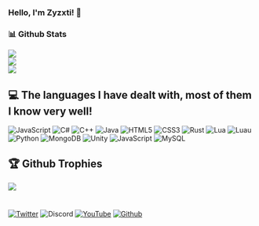 ### Hello, I'm Zyzxti! 👋

### 📊 Github Stats
![](https://github-readme-stats.vercel.app/api?username=zyzxti123&theme=transparent&hide_border=false&include_all_commits=true&count_private=true)<br/>
![](https://nirzak-streak-stats.vercel.app/?user=zyzxti123&theme=transparent&hide_border=false)<br/>
![](https://github-readme-stats.vercel.app/api/top-langs/?username=zyzxti123&theme=transparent&hide_border=false&include_all_commits=true&count_private=true&layout=compact)

## 💻 The languages I have dealt with, most of them I know very well!
![JavaScript](https://img.shields.io/badge/javascript-%23323330.svg?style=for-the-badge&logo=javascript&logoColor=%23F7DF1E) ![C#](https://img.shields.io/badge/c%23-%23239120.svg?style=for-the-badge&logo=csharp&logoColor=white) ![C++](https://img.shields.io/badge/c++-%2300599C.svg?style=for-the-badge&logo=c%2B%2B&logoColor=white) ![Java](https://img.shields.io/badge/java-%23ED8B00.svg?style=for-the-badge&logo=openjdk&logoColor=white) ![HTML5](https://img.shields.io/badge/html5-%23E34F26.svg?style=for-the-badge&logo=html5&logoColor=white)
![CSS3](https://img.shields.io/badge/css3-%231572B6.svg?style=for-the-badge&logo=css3&logoColor=white)
![Rust](https://img.shields.io/badge/rust-%23000000.svg?style=for-the-badge&logo=rust&logoColor=white) ![Lua](https://img.shields.io/badge/lua-%232C2D72.svg?style=for-the-badge&logo=lua&logoColor=white)
![Luau](https://img.shields.io/badge/luau-%232C2D72.svg?style=for-the-badge&logo=lua&logoColor=white)
![Python](https://img.shields.io/badge/python-3670A0?style=for-the-badge&logo=python&logoColor=ffdd54) ![MongoDB](https://img.shields.io/badge/MongoDB-%234ea94b.svg?style=for-the-badge&logo=mongodb&logoColor=white) ![Unity](https://img.shields.io/badge/unity-%23000000.svg?style=for-the-badge&logo=unity&logoColor=white) ![JavaScript](https://img.shields.io/badge/javascript-%23323330.svg?style=for-the-badge&logo=javascript&logoColor=%23F7DF1E) ![MySQL](https://img.shields.io/badge/mysql-4479A1.svg?style=for-the-badge&logo=mysql&logoColor=white)

## 🏆 Github Trophies
![](https://github-profile-trophy.vercel.app/?username=zyzxti123&theme=transparent&no-frame=false&no-bg=false&margin-w=4)

# 

[![Twitter](https://img.shields.io/badge/Twitter-zyzxti-blue)](https://x.com/_zyzxti) 
![Discord](https://img.shields.io/badge/Discord-zyzxti-blue)
[![YouTube](https://img.shields.io/badge/Youtube-ZWare-blue)](https://www.youtube.com/@zyzxti-c4y) 
[![Github](https://komarev.com/ghpvc/?username=zyzxti123)](https://github.com/zyzxti123)
